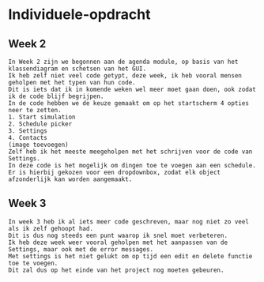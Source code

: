# Individuele-opdracht

## Week 2
    In Week 2 zijn we begonnen aan de agenda module, op basis van het klassendiagram en schetsen van het GUI.
    Ik heb zelf niet veel code getypt, deze week, ik heb vooral mensen geholpen met het typen van hun code.
    Dit is iets dat ik in komende weken wel meer moet gaan doen, ook zodat ik de code blijf begrijpen.
    In de code hebben we de keuze gemaakt om op het startscherm 4 opties neer te zetten. 
    1. Start simulation
    2. Schedule picker
    3. Settings
    4. Contacts
    (image toevoegen)
    Zelf heb ik het meeste meegeholpen met het schrijven voor de code van Settings.
    In deze code is het mogelijk om dingen toe te voegen aan een schedule.
    Er is hierbij gekozen voor een dropdownbox, zodat elk object afzonderlijk kan worden aangemaakt.

## Week 3
    In week 3 heb ik al iets meer code geschreven, maar nog niet zo veel als ik zelf gehoopt had.
    Dit is dus nog steeds een punt waarop ik snel moet verbeteren.
    Ik heb deze week weer vooral geholpen met het aanpassen van de Settings, maar ook met de error messages.
    Met settings is het niet gelukt om op tijd een edit en delete functie toe te voegen.
    Dit zal dus op het einde van het project nog moeten gebeuren.
